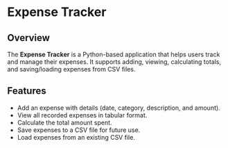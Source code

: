# Expense Tracker

## Overview
The **Expense Tracker** is a Python-based application that helps users track and manage their expenses. It supports adding, viewing, calculating totals, and saving/loading expenses from CSV files.

## Features
- Add an expense with details (date, category, description, and amount).
- View all recorded expenses in tabular format.
- Calculate the total amount spent.
- Save expenses to a CSV file for future use.
- Load expenses from an existing CSV file.


